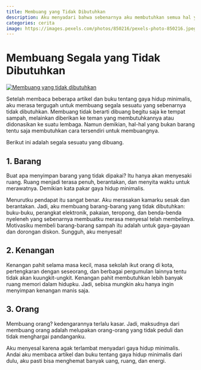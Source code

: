 ```yaml
---
title: Membuang yang Tidak Dibutuhkan
description: Aku menyadari bahwa sebenarnya aku membutuhkan semua hal yang ada di dunia ini. Aku tidak perlu memiliki semuanya. Cukup menyimpan yang benar-benar dibutuhkan saja.
categories: cerita
image: https://images.pexels.com/photos/850216/pexels-photo-850216.jpeg?auto=compress&cs=tinysrgb&dpr=2&h=128
---
```

# Membuang Segala yang Tidak Dibutuhkan

[![Membuang yang tidak dibutuhkan](https://images.pexels.com/photos/850216/pexels-photo-850216.jpeg?auto=compress&cs=tinysrgb&dpr=2&w=720)](https://www.pexels.com/photo/focus-photo-of-yellow-paper-near-trash-can-850216/)

Setelah membaca beberapa artikel dan buku tentang gaya hidup minimalis, aku merasa tergugah untuk membuang segala sesuatu yang sebenarnya tidak dibutuhkan. Membuang tidak berarti dibuang begitu saja ke tempat sampah, melainkan diberikan ke teman yang membutuhkannya atau didonasikan ke suatu lembaga. Namun demikian, hal-hal yang bukan barang tentu saja membutuhkan cara tersendiri untuk membuangnya.

Berikut ini adalah segala sesuatu yang dibuang.

## 1. Barang

Buat apa menyimpan barang yang tidak dipakai? Itu hanya akan menyesaki ruang. Ruang menjadi terasa penuh, berantakan, dan menyita waktu untuk merawatnya. Demikian kata pakar gaya hidup minimalis.

Menurutku pendapat itu sangat benar. Aku merasakan kamarku sesak dan berantakan. Jadi, aku membuang barang-barang yang tidak dibutuhkan: buku-buku, perangkat elektronik, pakaian, teropong, dan benda-benda nyeleneh yang sebenarnya membuatku merasa menyesal telah membelinya. Motivasiku membeli barang-barang sampah itu adalah untuk gaya-gayaan dan dorongan diskon. Sungguh, aku menyesal!

## 2. Kenangan

Kenangan pahit selama masa kecil, masa sekolah ikut orang di kota, pertengkaran dengan seseorang, dan berbagai pergumulan lainnya tentu tidak akan kuungkit-ungkit. Kenangan pahit membutuhkan lebih banyak ruang memori dalam hidupku. Jadi, sebisa mungkin aku hanya ingin menyimpan kenangan manis saja.

## 3. Orang

Membuang orang? kedengarannya terlalu kasar. Jadi, maksudnya dari membuang orang adalah melupakan orang-orang yang tidak peduli dan tidak menghargai pandanganku.

Aku menyesal karena agak terlambat menyadari gaya hidup minimalis. Andai aku membaca artikel dan buku tentang gaya hidup minimalis dari dulu, aku pasti bisa menghemat banyak uang, ruang, dan energi.
